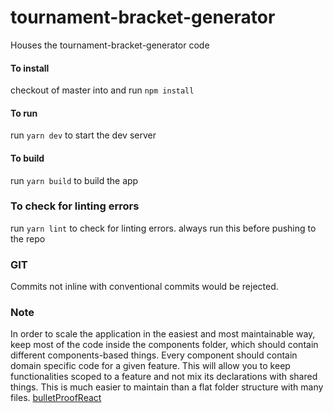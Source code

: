 # tournament-bracket-generator

Houses the tournament-bracket-generator code

#### To install

checkout of master into <devname-branchName> and run `npm install`

#### To run

run `yarn dev` to start the dev server

#### To build

run `yarn build` to build the app

### To check for linting errors

run `yarn lint` to check for linting errors. always run this before pushing to the repo

### GIT

Commits not inline with conventional commits would be rejected.

### Note

In order to scale the application in the easiest and most maintainable way, keep most of the code inside the components folder, which should contain different components-based things. Every component should contain domain specific code for a given feature. This will allow you to keep functionalities scoped to a feature and not mix its declarations with shared things. This is much easier to maintain than a flat folder structure with many files. [bulletProofReact](https://github.com/alan2207/bulletproof-react/blob/master/docs/project-structure.md)


